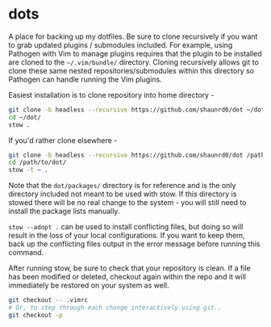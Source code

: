 # dots

A place for backing up my dotfiles. Be sure to clone recursively if you want to grab updated plugins / submodules included. For example, using Pathogen with Vim to manage plugins requires that the plugin to be installed are cloned to the `~/.vim/bundle/` directory. Cloning recursively allows git to clone these same nested repositories/submodules within this directory so Pathogen can handle running the Vim plugins.

Easiest installation is to clone repository into home directory - 

```bash
git clone -b headless --recursive https://github.com/shaunrd0/dot ~/dot
cd ~/dot/
stow .
```

If you'd rather clone elsewhere - 

```bash
git clone -b headless --recursive https://github.com/shaunrd0/dot /path/to/dot
cd /path/to/dot/
stow -t ~ .
```

Note that the `dot/packages/` directory is for reference and is the only directory included not meant to be used with stow. If this directory is stowed there will be no real change to the system - you will still need to install the package lists manually.

`stow --adopt .` can be used to install conflicting files, but doing so will result in the loss of your local configurations. If you want to keep them, back up the conflicting files output in the error message before running this command.

After running stow, be sure to check that your repository is clean. If a file has been modified or deleted, checkout again within the repo and it will immediately be restored on your system as well.

```bash
git checkout -- .vimrc
# Or, to step through each change interactively using git..
git checkout -p
```

